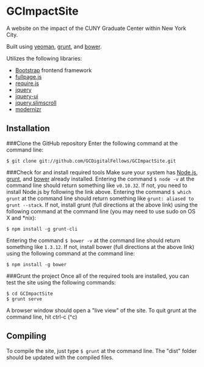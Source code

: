 GCImpactSite
============

A website on the impact of the CUNY Graduate Center within New York City.

Built using [yeoman](http://yeoman.io/), [grunt](http://gruntjs.com/), and [bower](http://bower.io/).

Utilizes the following libraries:
- [Bootstrap](getbootstrap.com) frontend framework
- [fullpage.js](https://github.com/alvarotrigo/fullPage.js)
- [require.js](http://requirejs.org/)
- [jquery](http://jquery.com/)
- [jquery-ui](http://jqueryui.com/)
- [jquery.slimscroll](http://rocha.la/jQuery-slimScroll)
- [modernizr](http://modernizr.com/)

Installation
------------
###Clone the GitHub repository
Enter the following command at the command line:
```
$ git clone git://github.com/GCDigitalFellows/GCImpactSite.git
```

###Check for and install required tools
Make sure your system has [Node.js](http://nodejs.org/download/), [grunt](http://gruntjs.com/), and [bower](http://bower.io/) already installed.
Entering the command `$ node -v` at the command line should return something like `v0.10.32`. If not, you need to install Node.js by following the link above.
Entering the command `$ which grunt` at the command line should return something like `grunt: aliased to grunt --stack`. If not, install grunt (full directions at the above link) using the following command at the command line (you may need to use sudo on OS X and *nix):
```
$ npm install -g grunt-cli
```
Entering the command `$ bower -v` at the command line should return something like `1.3.12`. If not, install bower (full directions at the above link) using the following command at the command line:
```
$ npm install -g bower
```

###Grunt the project
Once all of the required tools are installed, you can test the site using the following commands:
```
$ cd GCImpactSite
$ grunt serve
```
A browser window should open a "live view" of the site. To quit grunt at the command line, hit ctrl-c (^c)

Compiling
---------
To compile the site, just type `$ grunt` at the command line. The "dist" folder should be updated with the compiled files.
